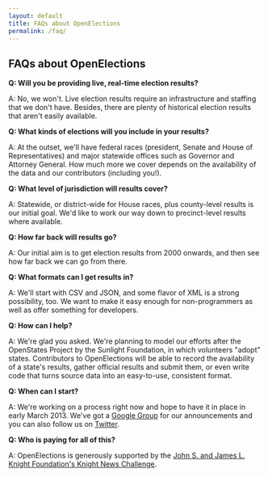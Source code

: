 ```yaml
---
layout: default
title: FAQs about OpenElections
permalink: /faq/
---
```


## FAQs about OpenElections

__Q: Will you be providing live, real-time election results?__

A: No, we won't. Live election results require an infrastructure and staffing that we don't have. Besides, there are plenty of historical election results that aren't easily available.

__Q: What kinds of elections will you include in your results?__

A: At the outset, we'll have federal races (president, Senate and House of Representatives) and major statewide offices such as Governor and Attorney General. How much more we cover depends on the availability of the data and our contributors (including you!).

__Q: What level of jurisdiction will results cover?__

A: Statewide, or district-wide for House races, plus county-level results is our initial goal. We'd like to work our way down to precinct-level results where available.

__Q: How far back will results go?__

A: Our initial aim is to get election results from 2000 onwards, and then see how far back we can go from there.

__Q: What formats can I get results in?__

A: We'll start with CSV and JSON, and some flavor of XML is a strong possibility, too. We want to make it easy enough for non-programmers as well as offer something for developers.

__Q: How can I help?__

A: We're glad you asked. We're planning to model our efforts after the OpenStates Project by the Sunlight Foundation, in which volunteers "adopt" states. Contributors to OpenElections will be able to record the availability of a state's results, gather official results and submit them, or even write code that turns source data into an easy-to-use, consistent format.

__Q: When can I start?__

A: We're working on a process right now and hope to have it in place in early March 2013. We've got a [Google Group][1] for our announcements and you can also follow us on [Twitter][2].

__Q: Who is paying for all of this?__

A: OpenElections is generously supported by the [John S. and James L. Knight Foundation's Knight News Challenge][3].


   [1]: https://groups.google.com/forum/?fromgroups#!forum/openelections
   [2]: https://twitter.com/openelex
   [3]: http://www.knightfoundation.org/press-room/press-release/six-ventures-bring-data-public-winners-knight-news/
